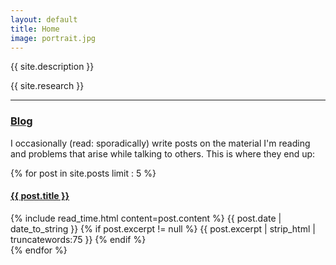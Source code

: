 ```yaml
---
layout: default
title: Home
image: portrait.jpg
---
```


<p>{{ site.description }}</p>
<p>{{ site.research }}

<hr />

<h3><a href="/blog/">Blog</a></h3>

<p> I occasionally (read: sporadically) write posts on the material I'm reading and problems that arise while talking to others. This is where they end up:

<div class="container">
  <div class="posts">
    {% for post in site.posts limit : 5 %}
    <div class="post">
      <h4 class="post-title">
        <a href="{{ post.url }}">
          {{ post.title }}
        </a>
      </h4>
      {% include read_time.html content=post.content %}
      <span class="post-date">{{ post.date | date_to_string }}</span>
      {% if post.excerpt != null %}
        {{ post.excerpt | strip_html | truncatewords:75 }}
      {% endif %}
    </div>
    {% endfor %}
  </div>
</div>
